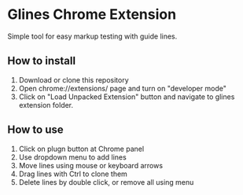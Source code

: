 # Glines Chrome Extension

Simple tool for easy markup testing with guide lines.

## How to install

1. Download or clone this repository
2. Open chrome://extensions/ page and turn on "developer mode"
3. Click on "Load Unpacked Extension" button and navigate to glines extension folder.

## How to use

1. Click on plugn button at Chrome panel
2. Use dropdown menu to add lines
3. Move lines using mouse or keyboard arrows
4. Drag lines with Ctrl to clone them
5. Delete lines by double click, or remove all using menu